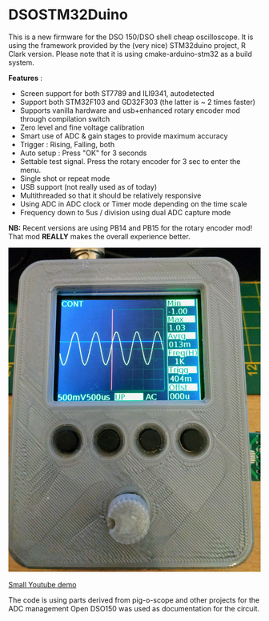 DSOSTM32Duino
=============

This is a new firmware for the DSO 150/DSO shell cheap oscilloscope.
It is using the framework provided by the  (very nice) STM32duino project, R Clark version.
Please note that it is using cmake-arduino-stm32 as a build system.

__Features__ :

* Screen support for both  ST7789 and ILI9341, autodetected
* Support both STM32F103 and GD32F303 (the latter is ~ 2 times faster)
* Supports vanilla hardware and usb+enhanced rotary encoder mod through compilation switch
* Zero level and fine voltage calibration
* Smart use of ADC & gain stages to provide maximum accuracy
* Trigger : Rising, Falling, both
* Auto setup : Press "OK" for 3 seconds 
* Settable test signal. Press the rotary encoder for 3 sec to enter the menu.
* Single shot or repeat mode
* USB support  (not really used as of today)
* Multithreaded so that it should be relatively responsive
* Using ADC in  ADC clock or Timer mode  depending on the time scale
* Frequency down to 5us / division using dual ADC capture mode

**NB:** Recent versions are using PB14 and PB15 for the rotary encoder mod!
That mod **REALLY** makes the overall experience better.


![screenshot](gfx/front.jpg?raw=true "front")

[Small Youtube demo ](https://youtu.be/3X-XcUKmUwo "Youtube")

The code is using parts derived from pig-o-scope and other projects for the ADC management
Open DSO150 was used as documentation for the circuit.
